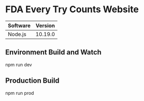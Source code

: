 # FDA Every Try Counts Website

| Software      | Version            |
| ------------- |:------------------:|
| Node.js       | 10.19.0            | 

## Environment Build and Watch
npm run dev

## Production Build
npm run prod
